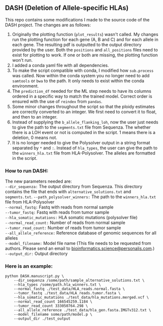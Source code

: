 
## DASH (Deletion of Allele-specific HLAs)
This repo contains some modifications I made to the source code of the DASH project. The changes are as follows:
1. Originally the plotting function (`plot_results`) wasn't called. My changes run the plotting function for
each gene (A, B and C) and for each allele in each gene. The resulting pdf is outputted to the output directory provided by the user.
Both the `positions` and `all_positions` files need to exist for plotting to work. If one or both are missing, the plotting function won't run.
2. I added a conda yaml file with all dependencies.
3. To make the script compatible with conda, I modified how `sub.process` was called. Now within the conda system
you no longer need to add `samtools` or `bwa` to the path. It only needs to exist within the conda environment.
4. The `prediction_df` needed for the ML step needs to have its columns ordered in a specific way to match the
trained model. Correct order is ensured with the use of `reindex` from `pandas`.
5. Some minor changes throughout the script so that the ploidy estimates are correctly converted to an integer.
We first need to convert it to float, and then to an integer.
6. Instead of supplying the `b_allele_flanking_loh`, now the user just needs to give the path to the `segments.txt` file from Sequenza. The whether there is a LOH event or not is computed in the script. 1 means there is a deletion, 0 means not.
7. It is no longer needed to give the Polysolver output in a string format separated by `*` and `:`. Instead of `hla_types`, the user can give the path to the `winners_hla.txt` file from HLA-Polysolver. The alleles are formatted in the script.

### How to run DASH: 
The new parameters needed are:  
`--dir_sequenza:` The output directory from Sequenza. This directory contains the file that ends with `alternative_solutions.txt` and `segments.txt`.
`--path_polysolver_winners:` The path to the `winners_hla.txt` file from HLA-Polysolver  
`--normal_fastq:` Fastq with reads from normal sample  
`--tumor_fastq:` Fastq with reads from tumor sample  
`--hla_somatic_mutations:` HLA somatic mutations (polysolver file)  
`--normal_read_count:` Number of reads from normal sample  
`--tumor_read_count:` Number of reads from tumor sample  
`--all_allele_reference:` Reference database of genomic sequences for all alleles  
`--model_filename:` Model file name (This file needs to be requested from authors. Please send an email to bioinformatics.science@personalis.com.)  
`--output_dir:` Output directory  

### Here is an example: 
```
python DASH.manuscript.py \
	--dir_sequenza /some/path/sample_alternative_solutions.txt \
	--hla_types /some/path.hla_winners.txt \
	--normal_fastq ./test_data/HLA_reads.normal.fasta \
	--tumor_fastq ./test_data/HLA_reads.tumor.fasta \
	--hla_somatic_mutations ./test_data/hla_mutations.merged.vcf \
	--normal_read_count 166545259.1184 \
	--tumor_read_count 333050764.298 \
	--all_allele_reference ./test_data/hla_gen.fasta.IMGTv312.txt \
	--model_filename some/path/model.p \
	--output_dir ./test_output
```
